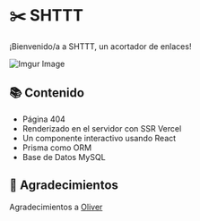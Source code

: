 # ✂️ SHTTT

¡Bienvenido/a a SHTTT, un acortador de enlaces!

![Imgur Image](https://i.imgur.com/HGVQbK4_d.webp?maxwidth=760&fidelity=grand)

## 📚 Contenido
- Página 404
- Renderizado en el servidor con SSR Vercel
- Un componente interactivo usando React
- Prisma como ORM
- Base de Datos MySQL

## 👏 Agradecimientos
Agradecimientos a [Oliver](https://github.com/OliverSpeir)
